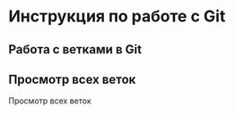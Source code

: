  # Инструкция по работе с Git

## Работа с ветками в Git

## Просмотр всех веток

Просмотр всех веток



